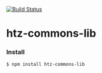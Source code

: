 [![Build Status](https://travis-ci.com/mreis1/htz-commons-lib.svg?token=hWQmAaR3kAdv8uivTTas&branch=master)](https://travis-ci.com/mreis1/htz-commons-lib)


# htz-commons-lib



### Install

`$ npm install htz-commons-lib`


